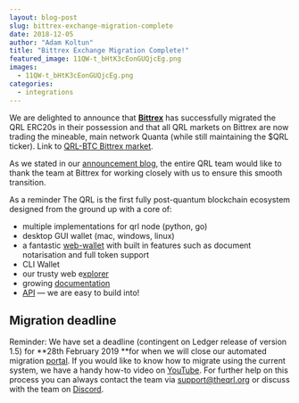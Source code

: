 ```yaml
---
layout: blog-post
slug: bittrex-exchange-migration-complete
date: 2018-12-05
author: "Adam Koltun"
title: "Bittrex Exchange Migration Complete!"
featured_image: 11QW-t_bHtK3cEonGUQjcEg.png
images:
  - 11QW-t_bHtK3cEonGUQjcEg.png
categories:
  - integrations
---
```


We are delighted to announce that **[Bittrex](https://bittrex.com)** has successfully migrated the QRL ERC20s in their possession and that all QRL markets on Bittrex are now trading the mineable, main network Quanta (while still maintaining the $QRL ticker). Link to [QRL-BTC Bittrex market](https://bittrex.com/Market/Index?MarketName=BTC-QRL).

As we stated in our [announcement blog](/blog/bittrex-exchange-migration-proper-liquidity-secured-for-the-qrl), the entire QRL team would like to thank the team at Bittrex for working closely with us to ensure this smooth transition.

As a reminder The QRL is the first fully post-quantum blockchain ecosystem designed from the ground up with a core of:

* multiple implementations for qrl node (python, go)
* desktop GUI wallet (mac, windows, linux)
* a fantastic [web-wallet](https://wallet.theqrl.org/) with built in features such as document notarisation and full token support
* CLI Wallet
* our trusty web e[xplorer](https://explorer.theqrl.org/)
* growing [documentation](https://docs.theqrl.org)
* [API](https://api.theqrl.org) — we are easy to build into!

## Migration deadline

Reminder: We have set a deadline (contingent on Ledger release of version 1.5) for **28th February 2019 **for when we will close our automated migration [portal](http://migration.theqrl.org). If you would like to know how to migrate using the current system, we have a handy how-to video on [YouTube](https://www.youtube.com/watch?v=3YxjMZGxm7A). For further help on this process you can always contact the team via [support@theqrl.org](http://support@theqrl.org) or discuss with the team on [Discord](https://discord.gg/jBT6BEp).